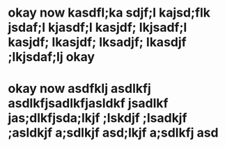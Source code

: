 # okay now kasdfl;ka sdjf;l kajsd;flk jsdaf;l kjasdf;l kasjdf; lkjsadf;l kasjdf; lkasjdf; lksadjf; lkasdjf ;lkjsdaf;lj okay
# okay now asdfklj asdlkfj asdlkfjsadlkfjasldkf jsadlkf jas;dlkfjsda;lkjf ;lskdjf ;lsadkjf ;asldkjf a;sdlkjf asd;lkjf a;sdlkfj asd
